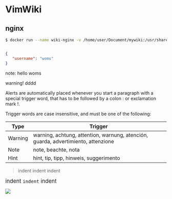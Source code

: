 # VimWiki

## nginx

```bash
$ docker run --name wiki-nginx -v /home/user/Document/mywiki:/usr/share/nginx/html -d -p 80:80 --restart=always nginx
```



```json

{
   "username": "woms"
}
```


note: hello woms


warning! dddd


Alerts are automatically placed whenever you start a paragraph with a special trigger word, that has to be followed by a colon : or exclamation mark !.

Trigger words are case insensitive, and must be one of the following:

| Type    | Trigger                                                                           |
| -----   | -------                                                                           |
| Warning | warning, achtung, attention, warnung, atención, guarda, advertimiento, attenzione |
| Note    | note, beachte, nota                                                               |
| Hint    | hint, tip, tipp, hinweis, suggerimento                                            |

> indent indent indent

<big> indent `indent` indent </big>

![](http://placekitten.com/300/300) 






















